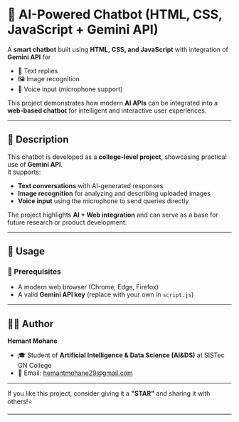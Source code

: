 # 🤖 AI-Powered Chatbot (HTML, CSS, JavaScript + Gemini API)

A **smart chatbot** built using **HTML, CSS, and JavaScript** with integration of **Gemini API** for  
- 📝 Text replies  
- 🖼️ Image recognition  
- 🎤 Voice input (microphone support)  

This project demonstrates how modern **AI APIs** can be integrated into a **web-based chatbot** for intelligent and interactive user experiences.  

---

## 📖 Description

This chatbot is developed as a **college-level project**, showcasing practical use of **Gemini API**.  
It supports:
- **Text conversations** with AI-generated responses  
- **Image recognition** for analyzing and describing uploaded images  
- **Voice input** using the microphone to send queries directly  

The project highlights **AI + Web integration** and can serve as a base for future research or product development.  

---

## 🚀 Usage

### 🔧 Prerequisites
- A modern web browser (Chrome, Edge, Firefox)  
- A valid **Gemini API key** (replace with your own in `script.js`)  

---
## 👨‍💻 Author

**Hemant Mohane**  
- 🎓 Student of **Artificial Intelligence & Data Science (AI&DS)** at SISTec GN College  
- 📧 Email: [hemantmohane29@gmail.com](mailto:hemantmohane29@gmail.com)  

---

If you like this project, consider giving it a **"STAR"** and sharing it with others!⭐

---
